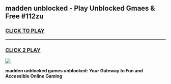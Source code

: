 
## madden unblocked - Play Unblocked Gmaes & Free #112zu
<h3>
<a href="https://news.freeplayer.one?title=madden_unblocked&ref=24F">CLICK TO PLAY</a></h3>
<hr>

<h3>
<a href="https://news.freeplayer.one?title=madden_unblocked&ref=24F">CLICK 2 PLAY</a>
  
</h3>

<a href="https://news.freeplayer.one?title=madden_unblocked&ref=24F/"><img src="https://clearcache.store/games.png"></a>


**madden unblocked games unblocked: Your Gateway to Fun and Accessible Online Gaming**
